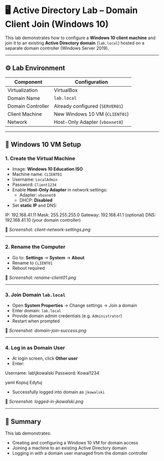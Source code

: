 # 🖥️ Active Directory Lab – Domain Client Join (Windows 10)

This lab demonstrates how to configure a **Windows 10 client machine** and join it to an existing **Active Directory domain** (`lab.local`) hosted on a separate domain controller (Windows Server 2019).

---

## ⚙️ Lab Environment

| Component          | Configuration                      |
|--------------------|-------------------------------------|
| Virtualization     | VirtualBox                         |
| Domain Name        | `lab.local`                        |
| Domain Controller  | Already configured (`SERVER01`)    |
| Client Machine     | New Windows 10 VM (`CLIENT01`)     |
| Network            | Host-Only Adapter (`vboxnet0`)     |

---

## 🧱 Windows 10 VM Setup

### 1. Create the Virtual Machine

- Image: **Windows 10 Education ISO**
- Machine name: `CLIENT01`
- Username: `LocalAdmin`
- Password: `Client1234`
- Enable **Host-Only Adapter** in network settings:
  - Adapter: `vboxnet0`
  - DHCP: **Disabled**
- Set **static IP** and DNS:

IP: 192.168.41.11
Mask: 255.255.255.0
Gateway: 192.168.41.1 (optional)
DNS: 192.168.41.10 (your domain controller)

📸 *Screenshot: client-network-settings.png*

---

### 2. Rename the Computer

- Go to: **Settings** → **System** → **About**
- Rename to `CLIENT01`
- Reboot required

📸 *Screenshot: rename-client01.png*

---

### 3. Join Domain `lab.local`

- Open **System Properties** → Change settings → Join a domain
- Enter domain: `lab.local`
- Provide domain admin credentials (e.g. `Administrator`)
- Restart when prompted

📸 *Screenshot: domain-join-success.png*

---

### 4. Log in as Domain User

- At login screen, click **Other user**
- Enter:

Username: lab\jkowalski
Password: Kowal1234

yaml
Kopiuj
Edytuj

- Successfully logged into domain as `jkowalski`

📸 *Screenshot: logged-in-jkowalski.png*

---

## 📌 Summary

This lab demonstrates:

- Creating and configuring a Windows 10 VM for domain access
- Joining a machine to an existing Active Directory domain
- Logging in with a domain user managed from the domain controller
